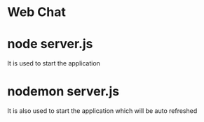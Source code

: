 # Web Chat

# node server.js

It is used to start the application

# nodemon server.js

It is also used to start the application which will be auto refreshed
